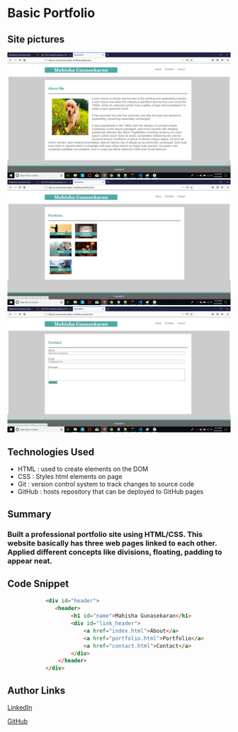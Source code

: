 # Basic Portfolio

## Site pictures
![Site](firstpage.jpg)
![Site](secondpage.jpg)
![Site](thirdpage.jpg)

## Technologies Used
- HTML : used to create elements on the DOM
- CSS  : Styles html elements on page
- Git : version control system to track changes to source code
- GitHub : hosts repository that can be deployed to GitHub pages

## Summary
### Built a professional portfolio site using HTML/CSS. This website basically has three web pages linked to each other. Applied different concepts like divisions, floating, padding to appear neat.

## Code Snippet
```HTML
            <div id="header">
               <header>
                    <h1 id="name">Mahisha Gunasekaran</h1>
                    <div id="link_header">
                        <a href="index.html">About</a>
                        <a href="portfolio.html">Portfolio</a>
                        <a href="contact.html">Contact</a>
                    </div>
                </header>
            </div>
```


## Author Links
[LinkedIn](https://www.linkedin.com/in/mahisha-gunasekaran-0a780a88/)

[GitHub](https://github.com/Mahi-Mani)

